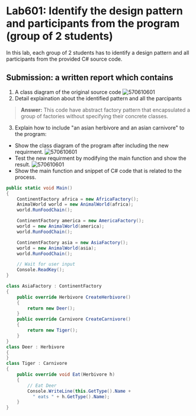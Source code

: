 # Lab601: Identify the design pattern and participants from the program (group of 2 students)

In this lab, each group of 2 students has to identify a design pattern and all participants 
from the provided C# source code. 

## Submission: a written report which contains

1. A class diagram of the original source code
![570610601](http://www.uppic.biz/images/2015/10/03/Lab601_original.png)
2. Detail explaination about the identified pattern and all the parcipants
> **Answer:** This code have abstract factory pattern that encapsulated a group of factories without specifying their concrete classes.

3. Explain how to include "an asian herbivore and an asian carnivore" to the program: 
  - Show the class diagram of the program after including the new requirment.
  ![570610601](http://www.uppic.biz/images/2015/10/03/Lab601_asiafactory.png)
  - Test the new requirment by modifying the main function and show the result.
  ![570610601](http://www.uppic.biz/images/2015/10/02/Lab601_edited_result.png)
  - Show the main function and snippet of C# code that is related to the process.
  ```cs
  public static void Main()
  {
      ContinentFactory africa = new AfricaFactory();
      AnimalWorld world = new AnimalWorld(africa);
      world.RunFoodChain();

      ContinentFactory america = new AmericaFactory();
      world = new AnimalWorld(america);
      world.RunFoodChain();

      ContinentFactory asia = new AsiaFactory();
      world = new AnimalWorld(asia);
      world.RunFoodChain();

      // Wait for user input
      Console.ReadKey();
  }
  
  class AsiaFactory : ContinentFactory
  {
      public override Herbivore CreateHerbivore()
      {
          return new Deer();
      }
      public override Carnivore CreateCarnivore()
      {
          return new Tiger();
      }
  }
  class Deer : Herbivore
  {
  }
  class Tiger : Carnivore
  {
      public override void Eat(Herbivore h)
      {
          // Eat Deer
          Console.WriteLine(this.GetType().Name +
            " eats " + h.GetType().Name);
      }
  }
  ```
